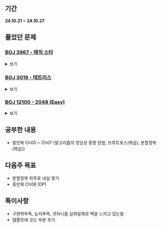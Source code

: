 ## 기간
**24.10.21 ~ 24.10.27**

## 풀었던 문제

### [BOJ 3967 - 매직 스타](https://www.acmicpc.net/problem/3967)
<details>
<summary>보기</summary> 

- 정보
    - Tier: GoldⅤ
    - Tag: bruteforcing, backtracking, implementation

- 타임라인
    - Problem Open: 10/21 --:--?
    - Tag Open: 10/21 --:--?
    - Solve: 10/22 22:55

- 풀이
    - 코드로 대체

- 회고
    - 이렇게까지 오래 걸릴 문제가 아니었는데.. 구현에 문제가 있었는지 뭔가 자꾸 잘못되서 도중에 한번 코드 갈아엎음
    - 설계를 잘하자 + 구현력 키우기
 
- 코드
    - ```cpp
      #include <iostream>
      #include <vector>
      
      using namespace std;
      
      vector <bool> numIsIt(12);
      vector <bool> coordIsIt(12);
      
      vector <string> magicStar(5);
      
      vector <pair <int, int>> coord;
      
      vector <pair <int, int>> dpIdx{{0,1}, {3,4}, {0,3}, {1,3}, {3,5}, {0,4},
                                     {1,5}, {0,2}, {2,4}, {2,5}, {1,2}, {4,5}};
      vector <int> memo(6);
      
      bool check() {
          for (auto &el : memo) {
              if (el != 26) return false;
          }
          return true;
      }
      
      bool recursion(int coordIdx) {
          while (coordIdx < 12 && coordIsIt[coordIdx]) coordIdx++;
          if (coordIdx == 12) return check();
      
          for (int i = 0; i < 12; i++) {
              if (numIsIt[i]) continue;
              numIsIt[i] = true;
              memo[dpIdx[coordIdx].first] += i + 1; memo[dpIdx[coordIdx].second] += i + 1;
              magicStar[coord[coordIdx].first][coord[coordIdx].second] = char(i + 'A');
      
              if (recursion(coordIdx + 1)) return true;
              numIsIt[i] = false;
              memo[dpIdx[coordIdx].first] -= i + 1; memo[dpIdx[coordIdx].second] -= i + 1;
              magicStar[coord[coordIdx].first][coord[coordIdx].second] = 'x';
          }
      
          return false;
      }
      
      int main() {
          // fastIO
          ios_base::sync_with_stdio(false);
          cin.tie(NULL); cout.tie(NULL);
      
          // init && input
          for (auto &str : magicStar) {
              cin >> str;
          }
      
          for (int i = 0; i < 5; i++) {
              for (int j = 0; j < 9; j++) {
                  if (magicStar[i][j] == '.') continue;
                  coord.push_back({i,j});
      
                  if (magicStar[i][j] == 'x') continue;
                  auto p = dpIdx[coord.size() - 1];
                  memo[p.first] += int(magicStar[i][j] - 'A' + 1);
                  memo[p.second] += int(magicStar[i][j] - 'A' + 1);
      
                  numIsIt[int(magicStar[i][j] - 'A')] = true;
                  coordIsIt[coord.size() - 1] = true;
              }
          }
      
          // solve
          recursion(0);
      
          // output
          for (auto &str : magicStar) {
              cout << str << '\n';
          }
          return 0;
      }
      ```

</details>

### [BOJ 3019 - 테트리스](https://www.acmicpc.net/problem/3019)
<details>
<summary>보기</summary> 

- 정보
    - Tier: GoldⅤ
    - Tag: bruteforcing, implementation

- 타임라인
    - Problem Open: 10/22 22:56
    - Tag Open: 10/22 22:56
    - Solve: 10/22 23:24

- 풀이
    - 블럭의 바닥부분이 전부 필드와 맞닿아야 하므로 높이 중심으로 구현
    - 각 블럭이 놓을 수 있는 방식에 필요한 필드 높이를 2차원 배열로 하여 총 3차원 배열로 초기화하여 풀이
    

- 회고
    - for문 범위 확인하기 정도? 주의하기

- 코드
    - ```cpp
      #include <iostream>
      #include <vector>
      
      using namespace std; 
      
      int N, M;
      
      vector <int> fieldHeight;
      
      vector <vector <vector <int>>> blocks{ {},
          { {0}, {0, 0, 0, 0} },
          { {0, 0} },
          { {0, 0, -1}, {-1, 0} },
          { {-1, 0, 0}, {0, -1} },
          { {0, 0, 0}, {-1, 0}, {0, -1}, {-1, 0, -1} },
          { {0, 0, 0}, {-2, 0}, {0, -1, -1}, {0, 0} },
          { {0, 0, 0}, {0, 0}, {-1, -1, 0}, {0, -2} }
      };
      
      bool checkCorrectPut(int fieldLoc, vector <int> &type) {
          vector <int> newHeights{type[0] + fieldHeight[fieldLoc]};
          for (int i = 1; i < int(type.size()); i++) {
              newHeights.push_back(type[i] + fieldHeight[fieldLoc + i]);
              if (newHeights[i - 1] != newHeights[i]) return false;
          }
          return true;
      }
      
      int main() {
          // fastIO
          ios_base::sync_with_stdio(false);
          cin.tie(NULL); cout.tie(NULL);
      
          // init && input
          cin >> N >> M;
      
          auto targetBlock = blocks[M];
          fieldHeight.resize(N);
      
          for (int &el : fieldHeight) {
              cin >> el;
          }
      
          // solve
          int ans = 0;
          for (auto type : targetBlock) {
              for (int i = 0; i <= N - int(type.size()); i++) {
                  if (checkCorrectPut(i, type)) ans++;
              }
          }
          
          // output
          cout << ans;
          return 0;
      }
      ```

</details>

### [BOJ 12100 - 2048 (Easy)](https://www.acmicpc.net/problem/12100)
<details>
<summary>보기</summary> 

- 정보
    - Tier: GoldⅠ
    - Tag: bruteforcing, implementation, backtracking

- 타임라인
    - Problem Open: 10/23 12:00
    - Tag Open: 10/23 12:00
    - Solve: 10/23 22:12

- 풀이
    - 깡 시뮬레이션 구현 문제
    - 주의할점: 한번의 이동에서 합쳐진 블록은 또 합쳐질 수 없음 -> bool형 배열로 처리
  
- 회고
    - 실 풀이시간 약 100분
    - 설계시 주의해야 할 사항을 한번 더 확인하자. (요구 조건 확인)

- 코드
  - ```cpp
    #include <iostream>
    #include <vector>
    
    using namespace std;
    
    int N;
    const vector <pair <int, int>> offset{{0,-1}, {0,1}, {-1,0}, {1,0}};    // left, right, up, down 순
    
    int findMaxValue(vector <vector <int>> &board) {
        int result = 0;
    
        for (auto &row : board) {
            for (auto &el : row) {
                result = max(result, el);
            }
        }
        return result;
    }
    
    bool checkCorrectLoc(int r, int c) {
        return 0 <= r && r < N && 0 <= c && c < N;
    }
    
    void move(vector <vector <int>> &board, vector <vector <bool>> &isAdd, int curR, int curC, int direction) { // 완
        int setR = offset[direction].first;
        int setC = offset[direction].second;
    
        while (checkCorrectLoc(curR + setR, curC + setC)) {
            int nxtR = curR + setR;
            int nxtC = curC + setC;
            
            if (board[nxtR][nxtC] == 0) {
                swap(board[nxtR][nxtC], board[curR][curC]);
            } else {
                if (board[nxtR][nxtC] == board[curR][curC] && !isAdd[nxtR][nxtC]) {
                    isAdd[nxtR][nxtC] = true;
                    board[nxtR][nxtC] *= 2;
                    board[curR][curC] = 0;
                }
                break;
            }
    
            curR = nxtR;
            curC = nxtC;
        }
    }
    
    vector <vector <int>> tilt(vector <vector <int>> &board, int direction) {    // 완
        auto newBoard = board;
        vector <vector <bool>> isAdd(N, vector <bool> (N, false));
    
        if (direction == 0) {   // left
            for (int c = 0; c < N; c++) {
                for (int r = 0; r < N; r++) {
                    if (newBoard[r][c] == 0) continue;
                    move(newBoard, isAdd, r, c, direction);
                }
            }
        } else if (direction == 1) {    // right
            for (int c = N-1; c > -1; c--) {
                for (int r = N-1; r > -1; r--) {
                    if (newBoard[r][c] == 0) continue;
                    move(newBoard, isAdd, r, c, direction);
                }
            }
        } else if (direction == 2) {    // up
            for (int r = 0; r < N; r++) {
                for (int c = 0; c < N; c++) {
                    if (newBoard[r][c] == 0) continue;
                    move(newBoard, isAdd, r, c, direction);
                }
            }
        } else {    // down
            for (int r = N-1; r > -1; r--) {
                for (int c = N-1; c > -1; c--) {
                    if (newBoard[r][c] == 0) continue;
                    move(newBoard, isAdd, r, c, direction);
                }
            }
        }
    
        return newBoard;
    }
    
    int backtracking(vector <vector <int>> &board, int cnt) {   // 완
        if (cnt == 0) return findMaxValue(board);
    
        int ans = 0;
        for (int i = 0; i < 4; i++) {
            auto newBoard = tilt(board, i);
            ans = max(ans, backtracking(newBoard, cnt - 1));
        }
        return ans;
    }
    
    int main() {    // 완
        // fastIO
        ios_base::sync_with_stdio(false);
        cin.tie(NULL); cout.tie(NULL);
    
        // init && input
        cin >> N;
    
        vector <vector <int>> board(N, vector <int> (N));
        for (auto &row : board) {
            for (auto &el : row) {
                cin >> el;
            }
        }
    
        // solve
        cout << backtracking(board, 5);
        return 0;
    }
      ```

</details>

## 공부한 내용
- 종만북 Ch05 ~ Ch07 (알고리즘의 정당성 증명 방법, 브루트포스(복습), 분할정복(복습))

## 다음주 목표
- 분할정복 위주로 내실 쌓기
- 종만북 Ch08 (DP)

## 특이사항
- 구현력부족, 능지부족, 귀차니즘 삼위일체로 벽을 느끼고 있는중
- 템플릿에 코드 부분 추가
